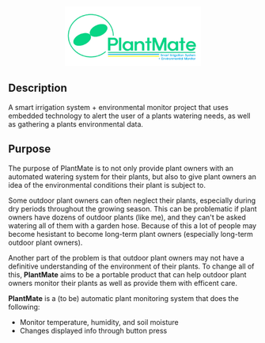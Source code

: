 <div align="center">
    <img src="./logonew.png" height=120>
</div>

## Description
A smart irrigation system + environmental monitor project that uses embedded technology to alert the user of a plants watering needs, as well as gathering a plants environmental data. 

## Purpose
The purpose of PlantMate is to not only provide plant owners with an automated watering system for their plants, but also to give plant owners an idea of the environmental conditions their plant is subject to. 

Some outdoor plant owners can often neglect their plants, especially during dry periods throughout the growing season. This can be problematic if plant owners have dozens of outdoor plants (like me), and they can't be asked watering all of them with a garden hose. Because of this a lot of people may become hesistant to become long-term plant owners (especially long-term outdoor plant owners). 

Another part of the problem is that outdoor plant owners may not have a definitive understanding of the environment of their plants. To change all of this, **PlantMate** aims to be a portable product that can help outdoor plant owners monitor their plants as well as provide them with efficent care. 

**PlantMate** is a (to be) automatic plant monitoring system that does the following:

- Monitor temperature, humidity, and soil moisture
- Changes displayed info through button press
